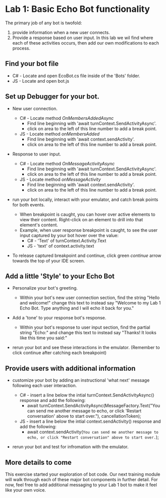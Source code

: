 # Lab 1: Basic Echo Bot functionality

The primary job of any bot is twofold: 
1. provide information when a new user connects.
2. Provide a response based on user input.
In this lab we wil find where each of these activities occurs, then add our own modifications to each process.


## Find your bot file 
* C# - Locate and open EcoBot.cs file inside of the 'Bots' folder.
* JS - Locate and open bot.js

## Set up Debugger for your bot.
* New user connection.
  - C# - Locate method _OnMembersAddedAsync_
       - Find line beginning with 'await turnContext.SendActivityAsync'.
       - click on area to the left of this line number to add a break point.
  - JS - Locate method _onMembersAdded_
       - Find line beginning with 'await context.sendActivity'.
       - click on area to the left of this line number to add a break point.

* Response to user input.
  - C# - Locate method _OnMessageActivityAsync_
       - Find line beginning with 'await turnContext.SendActivityAsync'.
       - click on area to the left of this line number to add a break point. 
  - JS - Locate method _onMessageActivity_
       - Find line beginning with 'await context.sendActivity'.
       - click on area to the left of this line number to add a break point.

* run your bot locally, interact with your emulator, and catch break points for both events.
  - When breakpoint is caught, you can hover over active elements to view their content. Right-click on an element to drill into that element's content.
  - Example, when user response breakpoint is caught, to see the user input captured by your bot hover over the value:
    - C# - 'Text' of turnContext.Activity.Text
    - JS - 'text' of context.activity.text

* To release captured breakpoint and continue, click green _continue_ arrow towards the top of your IDE screen.

## Add a little 'Style' to your Echo Bot
* Personalize your bot's greeting. 
  - Within your bot's new user connection section, find the string "Hello and welcome!" change this text to instead say "Welcome to my Lab 1 Echo Bot. Type anything and I will echo it back for you."

* Add a 'tone' to your response bot's response.
  - Within your bot's response to user input section, find the partial string "Echo:" and change this text to instead say "Thanks! It looks like this time you said:"

* rerun your bot and see these interactions in the emulator. (Remember to click continue after catching each breakpoint)

## Provide users with additional information
* customize your bot by adding an instructional 'what next' message following each user interaction.
  - C# - insert a line below the intial turnContext.SendActivityAsync() response and add the following:
    - await turnContext.SendActivityAsync(MessageFactory.Text("You can send me another message to echo, or click 'Restart conversation' above to start over."), cancellationToken);
  - JS - insert a line below the intial context.sendActivity() response and add the following:
    - await context.sendActivity(`You can send me another message to echo, or click "Restart conversation" above to start over.`);

* rerun your bot and test for infromation with the emulator.

## More details to come
This exercise started your exploration of bot code. Our next training module will walk through each of these major bot components in further detail. For now, feel free to add additional messaging to your Lab 1 bot to make it feel like your own voice. 
